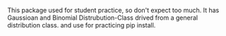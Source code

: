 This package used for student practice, so don't expect too much.
It has Gaussioan and Binomial Distrubution-Class drived from a general distribution class.
and use for practicing pip install.